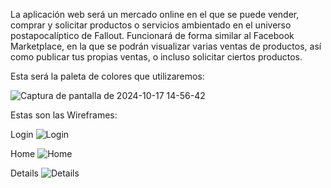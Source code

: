 La aplicación web será un mercado online en el que se puede vender, comprar y solicitar productos o servicios ambientado en el universo postapocalíptico de Fallout.
Funcionará de forma similar al Facebook Marketplace, en la que se podrán visualizar varias ventas de productos, así como publicar tus propias ventas, o incluso solicitar ciertos productos.

Esta será la paleta de colores que utilizaremos:

![Captura de pantalla de 2024-10-17 14-56-42](https://github.com/user-attachments/assets/1f4cf19d-2cc9-409e-9b17-f7694d8ffd61)

Estas son las Wireframes:

Login
![Login](https://github.com/user-attachments/assets/09cd40b2-2ede-4dcf-8a04-7c819c1d6a6f)

Home
![Home](https://github.com/user-attachments/assets/400809a1-34f6-43be-bfcc-e2ac17b82f4d)

Details
![Details](https://github.com/user-attachments/assets/66835cac-f3cf-4496-b01c-ecff821b98f3)

